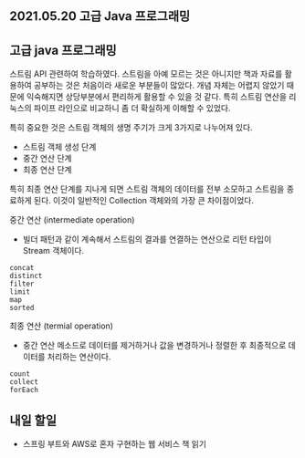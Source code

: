 ## 2021.05.20 고급 Java 프로그래밍

## 고급 java 프로그래밍

스트림 API 관련하여 학습하였다. 스트림을 아예 모르는 것은 아니지만 책과 자료를 활용하여 공부하는 것은 처음이라 새로운 부분들이 많았다. 개념 자체는 어렵지 않았기 때문에 익숙해지면 상당부분에서 편리하게 활용할 수 있을 것 같다. 특히 스트림 연산을 리눅스의 파이프 라인으로 비교하니 좀 더 확실하게 이해할 수 있었다.

특히 중요한 것은 스트림 객체의 생명 주기가 크게 3가지로 나누어져 있다.
 - 스트림 객체 생성 단계
 - 중간 연산 단계
 - 최종 연산 단계

 특히 최종 연산 단계를 지나게 되면 스트림 객체의 데이터를 전부 소모하고 스트림을 종료하게 된다. 이것이 일반적인 Collection 객체와의 가장 큰 차이점이었다.

중간 연산 (intermediate operation)
 - 빌더 패턴과 같이 계속해서 스트림의 결과를 연결하는 연산으로 리턴 타입이 Stream 객체이다.

```
concat
distinct
filter
limit
map
sorted
```

최종 연산 (termial operation)
 - 중간 연산 메소드로 데이터를 제거하거나 값을 변경하거나 정렬한 후 최종적으로 데이터를 처리하는 연산이다.

```
count
collect
forEach
```

## 내일 할일
 - 스프링 부트와 AWS로 혼자 구현하는 웹 서비스 책 읽기